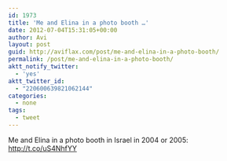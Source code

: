 ```yaml
---
id: 1973
title: 'Me and Elina in a photo booth …'
date: 2012-07-04T15:31:05+00:00
author: Avi
layout: post
guid: http://aviflax.com/post/me-and-elina-in-a-photo-booth/
permalink: /post/me-and-elina-in-a-photo-booth/
aktt_notify_twitter:
  - 'yes'
aktt_twitter_id:
  - "220600639821062144"
categories:
  - none
tags:
  - tweet
---
```

Me and Elina in a photo booth in Israel in 2004 or 2005: <a href="http://t.co/uS4NhfYY" rel="nofollow">http://t.co/uS4NhfYY</a>